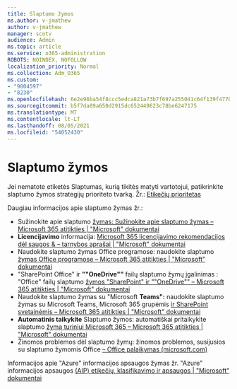 ```yaml
---
title: Slaptumo žymos
ms.author: v-jmathew
author: v-jmathew
manager: scotv
audience: Admin
ms.topic: article
ms.service: o365-administration
ROBOTS: NOINDEX, NOFOLLOW
localization_priority: Normal
ms.collection: Adm_O365
ms.custom:
- "9004597"
- "8230"
ms.openlocfilehash: 6e2e96ba54f8ccc5edca821a73b7f697a255041c64f139f47702f637dd6dbb2a
ms.sourcegitcommit: b5f7da89a650d2915dc652449623c78be6247175
ms.translationtype: MT
ms.contentlocale: lt-LT
ms.lasthandoff: 08/05/2021
ms.locfileid: "54052430"
---
```

# <a name="sensitivity-labels"></a>Slaptumo žymos

Jei nematote etiketės Slaptumas, kurią tikitės matyti vartotojui, patikrinkite slaptumo žymos strategijų prioriteto tvarką. Žr.: [Etikečių prioritetas](https://docs.microsoft.com/microsoft-365/compliance/sensitivity-labels)

Daugiau informacijos apie slaptumo žymas žr.:

- Sužinokite apie slaptumo [žymas: Sužinokite apie slaptumo žymas – Microsoft 365 atitikties | "Microsoft" dokumentai](https://docs.microsoft.com/microsoft-365/compliance/sensitivity-labels)
- **Licencijavimo** informacija: [Microsoft 365 licencijavimo rekomendacijos dėl saugos & – tarnybos aprašai | "Microsoft" dokumentai](https://docs.microsoft.com/office365/servicedescriptions/microsoft-365-service-descriptions/microsoft-365-tenantlevel-services-licensing-guidance/microsoft-365-security-compliance-licensing-guidance#information-protection)
- Naudokite slaptumo žymas Office programose: naudokite slaptumo [žymas Office programose – Microsoft 365 atitikties | "Microsoft" dokumentai](https://docs.microsoft.com/microsoft-365/compliance/sensitivity-labels-office-apps)
- "SharePoint Office" ir **""OneDrive""** failų slaptumo žymų įgalinimas : "Office" failų slaptumo [žymos "SharePoint" ir ""OneDrive"" – Microsoft 365 atitikties | "Microsoft" dokumentai](https://docs.microsoft.com/microsoft-365/compliance/sensitivity-labels-sharepoint-onedrive-files)
- Naudokite slaptumo žymas su "Microsoft **Teams":** naudokite slaptumo žymas su Microsoft Teams, Microsoft 365 grupėmis [ir SharePoint svetainėmis – Microsoft 365 atitikties | "Microsoft" dokumentai](https://docs.microsoft.com/microsoft-365/compliance/sensitivity-labels-teams-groups-sites)
- **Automatinis taikykite** Slaptumo žymos: automatiškai pritaikykite slaptumo [žymą turiniui Microsoft 365 – Microsoft 365 atitikties | "Microsoft" dokumentai](https://docs.microsoft.com/microsoft-365/compliance/apply-sensitivity-label-automatically)
- Žinomos problemos dėl slaptumo žymų: žinomos problemos, susijusios su slaptumo žymomis Office [– Office palaikymas (microsoft.com)](https://support.microsoft.com/office/known-issues-with-sensitivity-labels-in-office-b169d687-2bbd-4e21-a440-7da1b2743edc)

Informacijos apie "Azure" informacijos apsaugos žymas žr. "Azure" informacijos apsaugos [(AIP) etikečių, klasifikavimo ir apsaugos | "Microsoft" dokumentai](https://docs.microsoft.com/azure/information-protection/aip-classification-and-protection)
